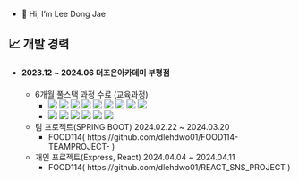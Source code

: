 - 👋 Hi, I’m Lee Dong Jae

<div style= "text-align:left;">
    <h2 tabindex="-1" class="heading-element" dir="auto" >📈 개발 경력</h2>
  <ul>
            <li><h4>2023.12 ~ 2024.06 더조은아카데미 부평점</h4>
                <ul>                    
                    <li>6개월 풀스택 과정 수료 (교육과정)
                      <ul>
                          <li><img src="https://img.shields.io/badge/Java-007396?style=for-the-badge&logo=Java&logoColor=white">
                          <img src="https://img.shields.io/badge/Oracle-F80000?style=for-the-badge&logo=Oracle&logoColor=white">
                          <img src="https://img.shields.io/badge/MySQL-4479A1?style=for-the-badge&logo=MySQL&logoColor=white">
                          <img src="https://img.shields.io/badge/Spring Boot-6DB33F?style=for-the-badge&logo=Spring Boot&logoColor=white">
                          <img src="https://img.shields.io/badge/Node.js-339933?style=for-the-badge&logo=Node.js&logoColor=white">
                          <img src="https://img.shields.io/badge/Express-000000?style=for-the-badge&logo=Express&logoColor=white">
                          <img src="https://img.shields.io/badge/Amazon AWS-232F3E?style=for-the-badge&logo=Amazon AWS&logoColor=white">
                          <img src="https://img.shields.io/badge/Firebase-FFCA28?style=for-the-badge&logo=Firebase&logoColor=white">
                          <img src="https://img.shields.io/badge/Linux-FCC624?style=for-the-badge&logo=Linux&logoColor=white">
                          </li>
                        <li><img src="https://img.shields.io/badge/React-61DAFB?style=for-the-badge&logo=React&logoColor=white">         
                          <img src="https://img.shields.io/badge/Vue.js-4FC08D?style=for-the-badge&logo=Vue.js&logoColor=white">
                          <img src="https://img.shields.io/badge/Flutter-02569B?style=for-the-badge&logo=Flutter&logoColor=white">
                          <img src="https://img.shields.io/badge/HTML5-E34F26?style=for-the-badge&logo=HTML5&logoColor=white">
                          <img src="https://img.shields.io/badge/jQuery-0769AD?style=for-the-badge&logo=jQuery&logoColor=white">          
                          <img src="https://img.shields.io/badge/Javascript-F7DF1E?style=for-the-badge&logo=Javascript&logoColor=white">                        
                        </li>                        
                      </ul>
                    </li>                    
                </ul>
                <ul>                    
                    <li>팀 프로젝트(SPRING BOOT) 2024.02.22 ~ 2024.03.20
                      <ul>
                          <li>FOOD114( https://github.com/dlehdwo01/FOOD114-TEAMPROJECT- )</li>                              
                      </ul>
                    </li>   
                    <li>개인 프로젝트(Express, React) 2024.04.04 ~ 2024.04.11
                      <ul>
                          <li>FOOD114( https://github.com/dlehdwo01/REACT_SNS_PROJECT )</li>     
                      </ul>
                    </li>  
                </ul>
            </li>           
        </ul>
</div>
<!---
dlehdwo01/dlehdwo01 is a ✨ special ✨ repository because its `README.md` (this file) appears on your GitHub profile.
You can click the Preview link to take a look at your changes.
--->
